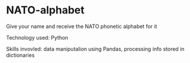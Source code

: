 # NATO-alphabet
Give your name and receive the NATO phonetic alphabet for it

Technology used: Python

Skills invovled: data maniputalion using Pandas, processing info stored in dictionaries
